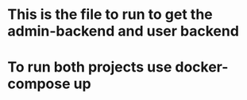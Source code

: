 # This is the file to run to get the admin-backend and user backend

# To run both projects use docker-compose up
